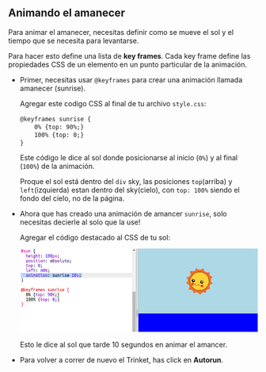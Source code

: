 ## Animando el amanecer

Para animar el amanecer, necesitas definir como se mueve el sol y el tiempo que se necesita para levantarse.

Para hacer esto define una lista de __key frames__. Cada key frame define las propiedades CSS de un elemento en un punto particular de la animación. 

+ Primer, necesitas usar `@keyframes` para crear una animación llamada amanecer (sunrise). 

    Agregar este codigo CSS al final de tu archivo `style.css`:

    ```
    @keyframes sunrise {
        0% {top: 90%;}
        100% {top: 0;}
    }
    ```

	Este código le dice al sol donde posicionarse al inicio (`0%`) y al final (`100%`) de la animación.

	Proque el sol está dentro del `div` sky, las posiciones `top`(arriba) y `left`(izquierda) estan dentro del sky(cielo), con `top: 100%` siendo el fondo del cielo, no de la página.

+ Ahora que has creado una animación de amancer `sunrise`, solo necesitas decierle al solo que la use! 

    Agregar el código destacado al CSS de tu sol:

    ![screenshot](images/sunrise-sunrise.png)

    Esto le dice al sol que tarde 10 segundos en animar el amancer.
	
+ Para volver a correr de nuevo el Trinket, has click en **Autorun**. 


